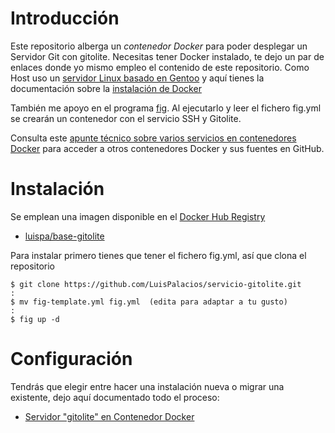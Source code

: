 # Introducción

Este repositorio alberga un *contenedor Docker* para poder desplegar un Servidor Git con gitolite. Necesitas tener Docker instalado, te dejo un par de enlaces donde yo mismo empleo el contenido de este repositorio. Como Host uso un [servidor Linux basado en Gentoo](http://blog.luispa.com/index.php?controller=post&action=view&id_post=27) y aquí tienes la documentación sobre la [instalación de Docker](http://blog.luispa.com/index.php?controller=post&action=view&id_post=38)

También me apoyo en el programa [fig](http://www.fig.sh/index.html). Al ejecutarlo y leer el fichero fig.yml se crearán un contenedor con el servicio SSH y Gitolite.

Consulta este [apunte técnico sobre varios servicios en contenedores Docker](http://www.luispa.com/?p=172) para acceder a otros contenedores Docker y sus fuentes en GitHub.


# Instalación

Se emplean una imagen disponible en el [Docker Hub Registry](https://registry.hub.docker.com/)

* [luispa/base-gitolite](https://registry.hub.docker.com/u/luispa/base-gitolite/)

Para instalar primero tienes que tener el fichero fig.yml, así que clona el repositorio

    $ git clone https://github.com/LuisPalacios/servicio-gitolite.git
    :
    $ mv fig-template.yml fig.yml  (edita para adaptar a tu gusto)
    :
    $ fig up -d

# Configuración

Tendrás que elegir entre hacer una instalación nueva o migrar una existente, dejo aquí documentado todo el proceso:

* [Servidor "gitolite" en Contenedor Docker](http://www.luispa.com/?p=184)
